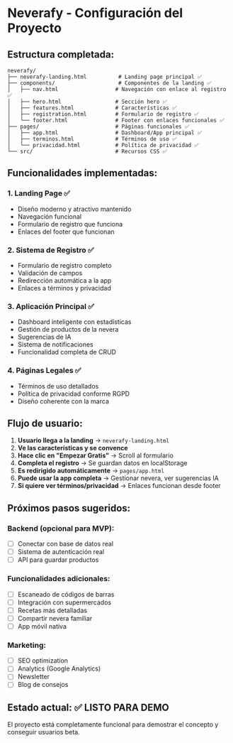 # Neverafy - Configuración del Proyecto

## Estructura completada:

```
neverafy/
├── neverafy-landing.html          # Landing page principal ✅
├── components/                    # Componentes de la landing ✅
│   ├── nav.html                  # Navegación con enlace al registro ✅
│   ├── hero.html                 # Sección hero ✅
│   ├── features.html             # Características ✅
│   ├── registration.html         # Formulario de registro ✅
│   └── footer.html               # Footer con enlaces funcionales ✅
├── pages/                        # Páginas funcionales ✅
│   ├── app.html                  # Dashboard/App principal ✅
│   ├── terminos.html             # Términos de uso ✅
│   └── privacidad.html           # Política de privacidad ✅
└── src/                          # Recursos CSS ✅
```

## Funcionalidades implementadas:

### 1. Landing Page ✅
- Diseño moderno y atractivo mantenido
- Navegación funcional
- Formulario de registro que funciona
- Enlaces del footer que funcionan

### 2. Sistema de Registro ✅
- Formulario de registro completo
- Validación de campos
- Redirección automática a la app
- Enlaces a términos y privacidad

### 3. Aplicación Principal ✅
- Dashboard inteligente con estadísticas
- Gestión de productos de la nevera
- Sugerencias de IA
- Sistema de notificaciones
- Funcionalidad completa de CRUD

### 4. Páginas Legales ✅
- Términos de uso detallados
- Política de privacidad conforme RGPD
- Diseño coherente con la marca

## Flujo de usuario:

1. **Usuario llega a la landing** → `neverafy-landing.html`
2. **Ve las características y se convence**
3. **Hace clic en "Empezar Gratis"** → Scroll al formulario
4. **Completa el registro** → Se guardan datos en localStorage
5. **Es redirigido automáticamente** → `pages/app.html`
6. **Puede usar la app completa** → Gestionar nevera, ver sugerencias IA
7. **Si quiere ver términos/privacidad** → Enlaces funcionan desde footer

## Próximos pasos sugeridos:

### Backend (opcional para MVP):
- [ ] Conectar con base de datos real
- [ ] Sistema de autenticación real
- [ ] API para guardar productos

### Funcionalidades adicionales:
- [ ] Escaneado de códigos de barras
- [ ] Integración con supermercados
- [ ] Recetas más detalladas
- [ ] Compartir nevera familiar
- [ ] App móvil nativa

### Marketing:
- [ ] SEO optimization
- [ ] Analytics (Google Analytics)
- [ ] Newsletter
- [ ] Blog de consejos

## Estado actual: ✅ LISTO PARA DEMO

El proyecto está completamente funcional para demostrar el concepto y conseguir usuarios beta.
